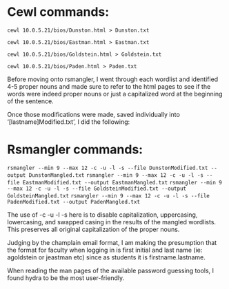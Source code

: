 # Cewl commands:

`cewl 10.0.5.21/bios/Dunston.html > Dunston.txt`

`cewl 10.0.5.21/bios/Eastman.html > Eastman.txt`

`cewl 10.0.5.21/bios/Goldstein.html > Goldstein.txt`

`cewl 10.0.5.21/bios/Paden.html > Paden.txt`


Before moving onto rsmangler, I went through each wordlist and identified 4-5 proper nouns and made sure to refer to the html pages to see if the words were indeed proper nouns or just a capitalized word at the beginning of the sentence. 

Once those modifications were made, saved individually into ‘[lastname]Modified.txt’, I did the following:

# Rsmangler commands:

`rsmangler --min 9 --max 12 -c -u -l -s --file DunstonModified.txt --output DunstonMangled.txt`
`rsmangler --min 9 --max 12 -c -u -l -s --file EastmanModified.txt --output EastmanMangled.txt`
`rsmangler --min 9 --max 12 -c -u -l -s --file GoldsteinModified.txt --output GoldsteinMangled.txt`
`rsmangler --min 9 --max 12 -c -u -l -s --file PadenModified.txt --output PadenMangled.txt`

The use of -c -u -l -s here is to disable capitalization, uppercasing, lowercasing, and swapped casing in the results of the mangled wordlists. This preserves all original capitalization of the proper nouns.

Judging by the champlain email format, I am making the presumption that the format for faculty when logging in is first initial and last name (ie: agoldstein or jeastman etc) since as students it is firstname.lastname.

When reading the man pages of the available password guessing tools, I found hydra to be the most user-friendly.
